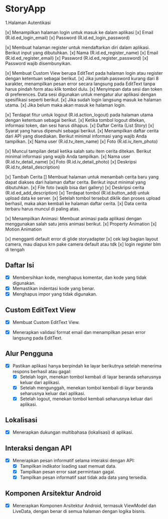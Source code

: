 # StoryApp
 
1.Halaman Autentikasi
 
[x] Menampilkan halaman login untuk masuk ke dalam aplikasi
    [x] Email (R.id.ed_login_email)
    [x] Password (R.id.ed_login_password)


[x] Membuat halaman register untuk mendaftarkan diri dalam aplikasi. Berikut input yang dibutuhkan.
    [x] Nama (R.id.ed_register_name)
    [x] Email (R.id.ed_register_email)
    [x] Password (R.id.ed_register_password)
    [x] Password wajib disembunyikan.
   
[x] Membuat Custom View berupa EditText pada halaman login atau register dengan ketentuan sebagai berikut.
    [x] Jika jumlah password kurang dari 8 karakter, menampilkan pesan error secara langsung pada EditText tanpa harus pindah form atau klik tombol dulu.
    [x] Menyimpan data sesi dan token di preferences. Data sesi digunakan untuk mengatur alur aplikasi dengan spesifikasi seperti berikut.
    [x] Jika sudah login langsung masuk ke halaman utama.
    [x] Jika belum maka akan masuk ke halaman login.


[x] Terdapat fitur untuk logout (R.id.action_logout) pada halaman utama dengan ketentuan sebagai berikut.
    [x] Ketika tombol logout ditekan, informasi token, dan sesi harus dihapus.
    [x] Daftar Cerita (List Story)
    [x] Syarat yang harus dipenuhi sebagai berikut.
        [x] Menampilkan daftar cerita dari API yang disediakan. Berikut minimal informasi yang wajib Anda tampilkan.
        [x] Nama user (R.id.tv_item_name)
        [x] Foto  (R.id.iv_item_photo)

[x] Muncul tampilan detail ketika salah satu item cerita ditekan. Berikut  minimal informasi yang wajib Anda tampilkan.
    [x] Nama user (R.id.tv_detail_name)
    [x] Foto (R.id.iv_detail_photo)
    [x] Deskripsi (R.id.tv_detail_description)

[x] Tambah Cerita
    [] Membuat halaman untuk menambah cerita baru yang dapat diakses dari halaman daftar cerita. Berikut input minimal yang dibutuhkan.
        [x] File foto (wajib bisa dari gallery)
        [x] Deskripsi cerita (R.id.ed_add_description)
        [x] Terdapat tombol (R.id.button_add) untuk upload data ke server.
        [x] Setelah tombol tersebut diklik dan proses upload berhasil, maka akan kembali ke halaman daftar cerita.
        [x] Data cerita terbaru harus muncul di paling atas.

[x] Menampilkan Animasi: Membuat animasi pada aplikasi dengan menggunakan salah satu jenis animasi berikut.
        [x] Property Animation
        [x] Motion Animation

[x] mengganti default error di glide storyadapter
[x] cek lagi bagian layout camera, mau diapus krn pake camera default atau tdk
[x] login register blm di tengah


## Daftar Isi
- [x] Membersihkan kode, menghapus komentar, dan kode yang tidak digunakan.
- [x] Memastikan indentasi kode yang benar.
- [x] Menghapus impor yang tidak digunakan.

## Custom EditText View
- [x] Membuat Custom EditText View.
- [x] Menerapkan validasi format email dan menampilkan pesan error langsung pada EditText.


## Alur Pengguna
- [x] Pastikan aplikasi hanya berpindah ke layar berikutnya setelah menerima respons berhasil atau gagal:
    - [x] Setelah login, menekan tombol kembali di layar beranda seharusnya keluar dari aplikasi.
    - [x] Setelah mengunggah, menekan tombol kembali di layar beranda seharusnya keluar dari aplikasi.
    - [x] Setelah logout, menekan tombol kembali seharusnya keluar dari aplikasi.

[//]: # (## Stack Widget)

[//]: # (- [ ] Membuat stack widget untuk menampilkan daftar cerita.)

## Lokalisasi
- [x] Menerapkan dukungan multibahasa (lokalisasi) di aplikasi.

## Interaksi dengan API
- [x] Menerapkan pesan informatif selama interaksi dengan API:
    - [x] Tampilkan indikator loading saat memuat data.
    - [x] Tampilkan pesan error saat permintaan gagal.
    - [x] Tampilkan pesan informatif saat tidak ada data yang tersedia.

## Komponen Arsitektur Android
- [x] Menerapkan Komponen Arsitektur Android, termasuk ViewModel dan LiveData, dengan benar di semua halaman dengan logika bisnis.

[//]: # (## Catatan Tambahan)

[//]: # (- [ ] Tambahkan catatan atau detail tambahan yang khusus untuk proyek Anda.)

[//]: # (## Kontributor)

[//]: # (- [ ] Daftarkan kontributor proyek jika ada.)

[//]: # ()
[//]: # (## Lisensi)

[//]: # (- [ ] Pilih dan tentukan lisensi untuk proyek Anda.)

